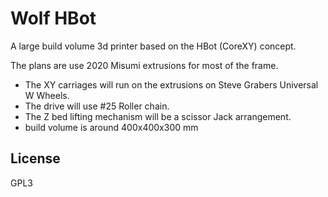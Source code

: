 Wolf HBot
============

A large build volume 3d printer based on the HBot (CoreXY) concept.

The plans are use 2020 Misumi extrusions for most of the frame.

* The XY carriages will run on the extrusions on Steve Grabers Universal W Wheels.
* The drive will use #25 Roller chain.
* The Z bed lifting mechanism will be a scissor Jack arrangement.
* build volume is around 400x400x300 mm

License
-------
GPL3